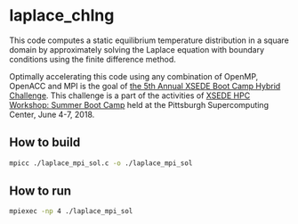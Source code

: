 # laplace_chlng

This code computes a static equilibrium temperature distribution in a square domain by approximately solving the Laplace equation with boundary conditions using the finite difference method.

Optimally accelerating this code using any combination of OpenMP, OpenACC and MPI is the goal of [the 5th Annual XSEDE Boot Camp Hybrid Challenge][1]. This challenge is a part of the activities of [XSEDE HPC Workshop: Summer Boot Camp][2] held at the Pittsburgh Supercomputing Center, June 4-7, 2018.


## How to build
```BASH
mpicc ./laplace_mpi_sol.c -o ./laplace_mpi_sol
```

## How to run
```BASH
mpiexec -np 4 ./laplace_mpi_sol
```

[1]: https://www.psc.edu/images/xsedetraining/BootCamp2018/Boot_Camp_Hybrid_Computing_Challenge_copy.pdf
[2]: https://www.psc.edu/hpc-workshop-series/summer-bootcamp-2018
